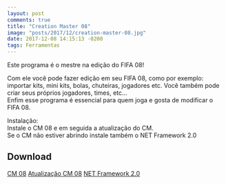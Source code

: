 ```yaml
---
layout: post
comments: true
title: "Creation Master 08"
image: "posts/2017/12/creation-master-08.jpg"
date: 2017-12-08 14:15:13 -0200
tags: Ferramentas
---
```


Este programa é o mestre na edição do FIFA 08! 

Com ele você pode fazer edição em seu FIFA 08, como por exemplo: importar kits, mini kits, bolas, chuteiras, jogadores etc. Você também pode criar seus próprios jogadores, times, etc...  
Enfim esse programa é essencial para quem joga e gosta de modificar o FIFA 08.

Instalação:  
Instale o CM 08 e em seguida a atualização do CM.  
Se o CM não estiver abrindo instale também o NET Framework 2.0

<h2>Download</h2>
<div class="download">
  <a class="download-button" href="https://goo.gl/TiStJK" data-filesize="3.1 MB">CM 08</a>
  <a class="download-button" href="https://goo.gl/AFJtuP" data-filesize="2.2 MB">Atualização CM 08</a>
  <a class="download-button" href="https://goo.gl/g39B5L" data-filesize="22.4 MB">NET Framework 2.0</a>
</div>